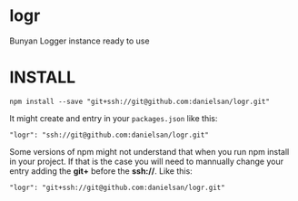 # logr
Bunyan Logger instance ready to use

# INSTALL

    npm install --save "git+ssh://git@github.com:danielsan/logr.git"

It might create and entry in your ```packages.json``` like this:

    "logr": "ssh://git@github.com:danielsan/logr.git"

Some versions of npm might not understand that when you run npm install
in your project. If that is the case you will need to mannually change
your entry adding the **git+** before the **ssh://**. Like this:

    "logr": "git+ssh://git@github.com:danielsan/logr.git"

